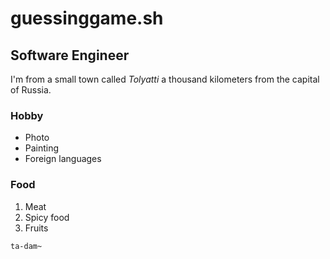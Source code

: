 # guessinggame.sh

## Software Engineer

I'm from a small town called *Tolyatti* a thousand kilometers from the capital of Russia.

### Hobby
- Photo
- Painting
- Foreign languages

### Food 
1. Meat
2. Spicy food
3. Fruits

```
ta-dam~
```
